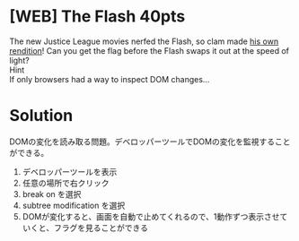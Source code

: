 # [WEB] The Flash 40pts
The new Justice League movies nerfed the Flash, so clam made [his own rendition](https://the-flash.web.actf.co/)! Can you get the flag before the Flash swaps it out at the speed of light?\
Hint\
If only browsers had a way to inspect DOM changes...
# Solution
DOMの変化を読み取る問題。デベロッパーツールでDOMの変化を監視することができる。
1. デベロッパーツールを表示
2. 任意の場所で右クリック
3. break on を選択
4. subtree modification を選択
5. DOMが変化すると、画面を自動で止めてくれるので、1動作ずつ表示させていくと、フラグを見ることができる